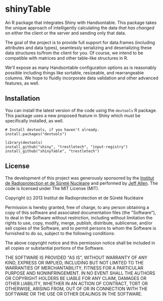 shinyTable
==========

An R package that integrates Shiny with Handsontable. This package takes the 
unique approach of intelligently calculating the data *that has changed* 
on either the client or the server and sending only that data.

The goal of the project is to provide full support for data.frames (including
attributes and data types), seamlessly serializing and deserializing these
data structures to/from the client for you. Of course, we intend to be
compatible with matrices and other table-like structures in R.

We'll expose as many Handsontable configuration options as is reasonably 
possible including things like sortable, resizeable, and rearrangeable
columns. We hope to fluidly incorporate data validation and other 
advanced features, as well.


Installation
------------

You can install the latest version of the code using the `devtools` R package.
This package uses a new proposed feature in Shiny which must be specifically
installed, as well.

```
# Install devtools, if you haven't already.
install.packages("devtools")

library(devtools)
install_github("shiny", "trestletech", "input-registry")
install_github("shinyTable", "trestletech")
```

License
-------

The development of this project was generously sponsored by the [Institut de 
Radioprotection et de Sûreté Nucléaire](http://www.irsn.fr/EN/Pages/home.aspx) 
and performed by [Jeff Allen](http://trestletech.com). The code is
licensed under The MIT License (MIT).

Copyright (c) 2013 Institut de Radioprotection et de Sûreté Nucléaire

Permission is hereby granted, free of charge, to any person obtaining a copy
of this software and associated documentation files (the "Software"), to deal
in the Software without restriction, including without limitation the rights
to use, copy, modify, merge, publish, distribute, sublicense, and/or sell
copies of the Software, and to permit persons to whom the Software is
furnished to do so, subject to the following conditions:

The above copyright notice and this permission notice shall be included in
all copies or substantial portions of the Software.

THE SOFTWARE IS PROVIDED "AS IS", WITHOUT WARRANTY OF ANY KIND, EXPRESS OR
IMPLIED, INCLUDING BUT NOT LIMITED TO THE WARRANTIES OF MERCHANTABILITY,
FITNESS FOR A PARTICULAR PURPOSE AND NONINFRINGEMENT. IN NO EVENT SHALL THE
AUTHORS OR COPYRIGHT HOLDERS BE LIABLE FOR ANY CLAIM, DAMAGES OR OTHER
LIABILITY, WHETHER IN AN ACTION OF CONTRACT, TORT OR OTHERWISE, ARISING FROM,
OUT OF OR IN CONNECTION WITH THE SOFTWARE OR THE USE OR OTHER DEALINGS IN
THE SOFTWARE.
